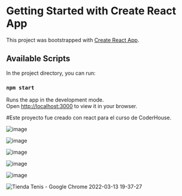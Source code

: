 # Getting Started with Create React App

This project was bootstrapped with [Create React App](https://github.com/facebook/create-react-app).

## Available Scripts

In the project directory, you can run:

### `npm start`

Runs the app in the development mode.\
Open [http://localhost:3000](http://localhost:3000) to view it in your browser.

#Este proyecto fue creado con react para el curso de CoderHouse.


![image](https://user-images.githubusercontent.com/85801458/158081309-03fb6cd6-f606-44ff-8305-b41fde31f286.png)

![image](https://user-images.githubusercontent.com/85801458/158081175-bb998861-7c76-4a84-81dd-bd76f57cc297.png)

![image](https://user-images.githubusercontent.com/85801458/158081275-28331168-e69a-4c01-b7ea-fb09fb959157.png)

![image](https://user-images.githubusercontent.com/85801458/158081439-ea8a3c7d-ef7f-4bbe-bc1a-86742073b580.png)

![image](https://user-images.githubusercontent.com/85801458/158081462-88dea822-95b4-49cc-9c01-ad5d2b80ba36.png)



![Tienda Tenis - Google Chrome 2022-03-13 19-37-27](https://user-images.githubusercontent.com/85801458/158082867-0c029439-dc6f-41f7-8594-d892d7ceba90.gif)
